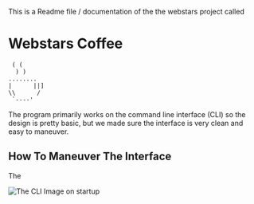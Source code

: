 This is a Readme file / documentation of the the webstars project called 

**<h1>Webstars Coffee</h1>**


     ( (  
      ) )  
    ........
    |      ||]
    \\      /
     `----' 


The program primarily works on the command line interface (CLI) so the design is pretty basic, but we made sure the interface is very clean and easy to maneuver.

## How To Maneuver The Interface
The

<img alt="The CLI Image on startup" src="https://drive.google.com/uc?export=view&id=1ho6nBmC92EQ-7v5WjbU0Ej1D0_jeVehO"/>
